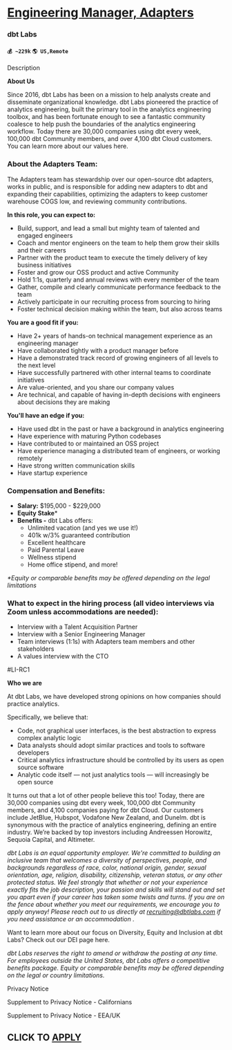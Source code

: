 # [Engineering Manager, Adapters](https://www.remotewlb.com/apply/engineering-manager-adapters)  
### dbt Labs  
#### `💰 ~229k` `🌎 US,Remote`  

Description

**About Us**

Since 2016, dbt Labs has been on a mission to help analysts create and disseminate organizational knowledge. dbt Labs pioneered the practice of analytics engineering, built the primary tool in the analytics engineering toolbox, and has been fortunate enough to see a fantastic community coalesce to help push the boundaries of the analytics engineering workflow. Today there are 30,000 companies using dbt every week, 100,000 dbt Community members, and over 4,100 dbt Cloud customers. You can learn more about our values here.

### About the Adapters Team:

The Adapters team has stewardship over our open-source dbt adapters, works in public, and is responsible for adding new adapters to dbt and expanding their capabilities, optimizing the adapters to keep customer warehouse COGS low, and reviewing community contributions.

**In this role, you can expect to:**

  * Build, support, and lead a small but mighty team of talented and engaged engineers
  * Coach and mentor engineers on the team to help them grow their skills and their careers
  * Partner with the product team to execute the timely delivery of key business initiatives
  * Foster and grow our OSS product and active Community
  * Hold 1:1s, quarterly and annual reviews with every member of the team
  * Gather, compile and clearly communicate performance feedback to the team
  * Actively participate in our recruiting process from sourcing to hiring
  * Foster technical decision making within the team, but also across teams

**You are a good fit if you:**

  * Have 2+ years of hands-on technical management experience as an engineering manager
  * Have collaborated tightly with a product manager before
  * Have a demonstrated track record of growing engineers of all levels to the next level
  * Have successfully partnered with other internal teams to coordinate initiatives
  * Are value-oriented, and you share our company values
  * Are technical, and capable of having in-depth decisions with engineers about decisions they are making

**You'll have an edge if you:**

  * Have used dbt in the past or have a background in analytics engineering
  * Have experience with maturing Python codebases
  * Have contributed to or maintained an OSS project
  * Have experience managing a distributed team of engineers, or working remotely
  * Have strong written communication skills
  * Have startup experience

### Compensation and Benefits:

  * **Salary:** $195,000 - $229,000
  * **Equity Stake***
  * **Benefits -** dbt Labs offers: 
    * Unlimited vacation (and yes we use it!)
    * 401k w/3% guaranteed contribution
    * Excellent healthcare
    * Paid Parental Leave
    * Wellness stipend
    * Home office stipend, and more! 

_*Equity or comparable benefits may be offered depending on the legal limitations_

### **What to expect in the hiring process** (all video interviews via Zoom unless accommodations are needed):

  * Interview with a Talent Acquisition Partner
  * Interview with a Senior Engineering Manager
  * Team interviews (1:1s) with Adapters team members and other stakeholders
  * A values interview with the CTO

#LI-RC1

 **Who we are**

At dbt Labs, we have developed strong opinions on how companies should practice analytics.

Specifically, we believe that:

  * Code, not graphical user interfaces, is the best abstraction to express complex analytic logic
  * Data analysts should adopt similar practices and tools to software developers
  * Critical analytics infrastructure should be controlled by its users as open source software
  * Analytic code itself — not just analytics tools — will increasingly be open source

It turns out that a lot of other people believe this too! Today, there are 30,000 companies using dbt every week, 100,000 dbt Community members, and 4,100 companies paying for dbt Cloud. Our customers include JetBlue, Hubspot, Vodafone New Zealand, and Dunelm. dbt is synonymous with the practice of analytics engineering, defining an entire industry. We’re backed by top investors including Andreessen Horowitz, Sequoia Capital, and Altimeter.

_dbt Labs is an equal opportunity employer. We're committed to building an inclusive team that welcomes a diversity of perspectives, people, and backgrounds regardless of race, color, national origin, gender, sexual orientation, age, religion, disability, citizenship, veteran status, or any other protected status. We feel strongly that whether or not your experience exactly fits the job description, your passion and skills will stand out and set you apart even if your career has taken some twists and turns. If you are on the fence about whether you meet our requirements, we encourage you to apply anyway! Please reach out to us directly at recruiting@dbtlabs.com if you need assistance or an accommodation_ _._

Want to learn more about our focus on Diversity, Equity and Inclusion at dbt Labs? Check out our DEI page here.

_dbt Labs reserves the right to amend or withdraw the posting at any time. For employees outside the United States, dbt Labs offers a competitive benefits package. Equity or comparable benefits may be offered depending on the legal or country limitations._

Privacy Notice

Supplement to Privacy Notice - Californians

Supplement to Privacy Notice - EEA/UK

  
## CLICK TO [APPLY](https://www.remotewlb.com/apply/engineering-manager-adapters)

